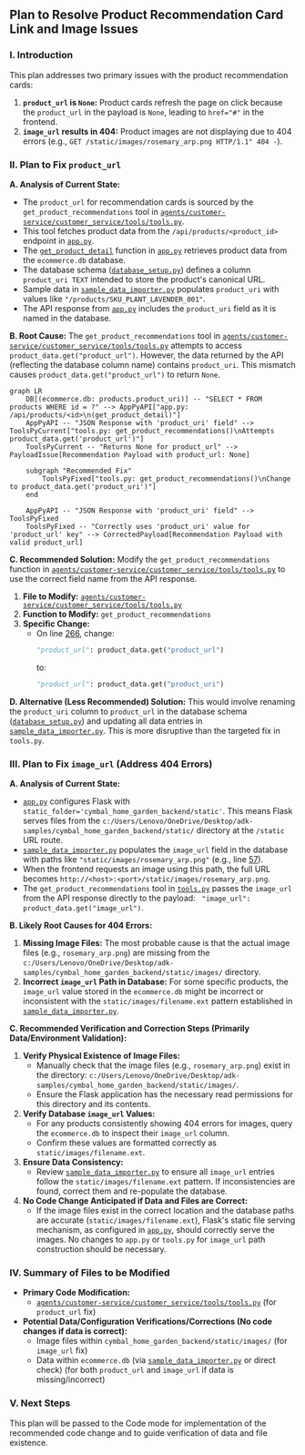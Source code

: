 ## Plan to Resolve Product Recommendation Card Link and Image Issues

### I. Introduction

This plan addresses two primary issues with the product recommendation cards:
1.  **`product_url` is `None`:** Product cards refresh the page on click because the `product_url` in the payload is `None`, leading to `href="#"` in the frontend.
2.  **`image_url` results in 404:** Product images are not displaying due to 404 errors (e.g., `GET /static/images/rosemary_arp.png HTTP/1.1" 404 -`).

### II. Plan to Fix `product_url`

**A. Analysis of Current State:**
*   The `product_url` for recommendation cards is sourced by the `get_product_recommendations` tool in [`agents/customer-service/customer_service/tools/tools.py`](agents/customer-service/customer_service/tools/tools.py:211).
*   This tool fetches product data from the `/api/products/<product_id>` endpoint in [`app.py`](app.py:0).
*   The [`get_product_detail`](app.py:124) function in [`app.py`](app.py:0) retrieves product data from the `ecommerce.db` database.
*   The database schema ([`database_setup.py`](database_setup.py:35)) defines a column `product_uri TEXT` intended to store the product's canonical URL.
*   Sample data in [`sample_data_importer.py`](sample_data_importer.py:0) populates `product_uri` with values like `"/products/SKU_PLANT_LAVENDER_001"`.
*   The API response from [`app.py`](app.py:0) includes the `product_uri` field as it is named in the database.

**B. Root Cause:**
The `get_product_recommendations` tool in [`agents/customer-service/customer_service/tools/tools.py`](agents/customer-service/customer_service/tools/tools.py:266) attempts to access `product_data.get("product_url")`. However, the data returned by the API (reflecting the database column name) contains `product_uri`. This mismatch causes `product_data.get("product_url")` to return `None`.

```mermaid
graph LR
    DB[(ecommerce.db: products.product_uri)] -- "SELECT * FROM products WHERE id = ?" --> AppPyAPI["app.py: /api/products/<id>\n(get_product_detail)"]
    AppPyAPI -- "JSON Response with 'product_uri' field" --> ToolsPyCurrent["tools.py: get_product_recommendations()\nAttempts product_data.get('product_url')"]
    ToolsPyCurrent -- "Returns None for product_url" --> PayloadIssue[Recommendation Payload with product_url: None]

    subgraph "Recommended Fix"
        ToolsPyFixed["tools.py: get_product_recommendations()\nChange to product_data.get('product_uri')"]
    end
    
    AppPyAPI -- "JSON Response with 'product_uri' field" --> ToolsPyFixed
    ToolsPyFixed -- "Correctly uses 'product_uri' value for 'product_url' key" --> CorrectedPayload[Recommendation Payload with valid product_url]
```

**C. Recommended Solution:**
Modify the `get_product_recommendations` function in [`agents/customer-service/customer_service/tools/tools.py`](agents/customer-service/customer_service/tools/tools.py:0) to use the correct field name from the API response.

1.  **File to Modify:** [`agents/customer-service/customer_service/tools/tools.py`](agents/customer-service/customer_service/tools/tools.py:0)
2.  **Function to Modify:** `get_product_recommendations`
3.  **Specific Change:**
    *   On line [266](agents/customer-service/customer_service/tools/tools.py:266), change:
        ```python
        "product_url": product_data.get("product_url")
        ```
        to:
        ```python
        "product_url": product_data.get("product_uri")
        ```

**D. Alternative (Less Recommended) Solution:**
This would involve renaming the `product_uri` column to `product_url` in the database schema ([`database_setup.py`](database_setup.py:0)) and updating all data entries in [`sample_data_importer.py`](sample_data_importer.py:0). This is more disruptive than the targeted fix in `tools.py`.

### III. Plan to Fix `image_url` (Address 404 Errors)

**A. Analysis of Current State:**
*   [`app.py`](app.py:14) configures Flask with `static_folder='cymbal_home_garden_backend/static'`. This means Flask serves files from the `c:/Users/Lenovo/OneDrive/Desktop/adk-samples/cymbal_home_garden_backend/static/` directory at the `/static` URL route.
*   [`sample_data_importer.py`](sample_data_importer.py:0) populates the `image_url` field in the database with paths like `"static/images/rosemary_arp.png"` (e.g., line [57](sample_data_importer.py:57)).
*   When the frontend requests an image using this path, the full URL becomes `http://<host>:<port>/static/images/rosemary_arp.png`.
*   The `get_product_recommendations` tool in [`tools.py`](agents/customer-service/customer_service/tools/tools.py:265) passes the `image_url` from the API response directly to the payload: ` "image_url": product_data.get("image_url")`.

**B. Likely Root Causes for 404 Errors:**
1.  **Missing Image Files:** The most probable cause is that the actual image files (e.g., `rosemary_arp.png`) are missing from the `c:/Users/Lenovo/OneDrive/Desktop/adk-samples/cymbal_home_garden_backend/static/images/` directory.
2.  **Incorrect `image_url` Path in Database:** For some specific products, the `image_url` value stored in the `ecommerce.db` might be incorrect or inconsistent with the `static/images/filename.ext` pattern established in [`sample_data_importer.py`](sample_data_importer.py:0).

**C. Recommended Verification and Correction Steps (Primarily Data/Environment Validation):**
1.  **Verify Physical Existence of Image Files:**
    *   Manually check that the image files (e.g., `rosemary_arp.png`) exist in the directory: `c:/Users/Lenovo/OneDrive/Desktop/adk-samples/cymbal_home_garden_backend/static/images/`.
    *   Ensure the Flask application has the necessary read permissions for this directory and its contents.
2.  **Verify Database `image_url` Values:**
    *   For any products consistently showing 404 errors for images, query the `ecommerce.db` to inspect their `image_url` column.
    *   Confirm these values are formatted correctly as `static/images/filename.ext`.
3.  **Ensure Data Consistency:**
    *   Review [`sample_data_importer.py`](sample_data_importer.py:0) to ensure all `image_url` entries follow the `static/images/filename.ext` pattern. If inconsistencies are found, correct them and re-populate the database.
4.  **No Code Change Anticipated if Data and Files are Correct:**
    *   If the image files exist in the correct location and the database paths are accurate (`static/images/filename.ext`), Flask's static file serving mechanism, as configured in [`app.py`](app.py:14), should correctly serve the images. No changes to `app.py` or `tools.py` for `image_url` path construction should be necessary.

### IV. Summary of Files to be Modified

*   **Primary Code Modification:**
    *   [`agents/customer-service/customer_service/tools/tools.py`](agents/customer-service/customer_service/tools/tools.py:0) (for `product_url` fix)
*   **Potential Data/Configuration Verifications/Corrections (No code changes if data is correct):**
    *   Image files within `cymbal_home_garden_backend/static/images/` (for `image_url` fix)
    *   Data within `ecommerce.db` (via [`sample_data_importer.py`](sample_data_importer.py:0) or direct check) (for both `product_url` and `image_url` if data is missing/incorrect)

### V. Next Steps
This plan will be passed to the Code mode for implementation of the recommended code change and to guide verification of data and file existence.